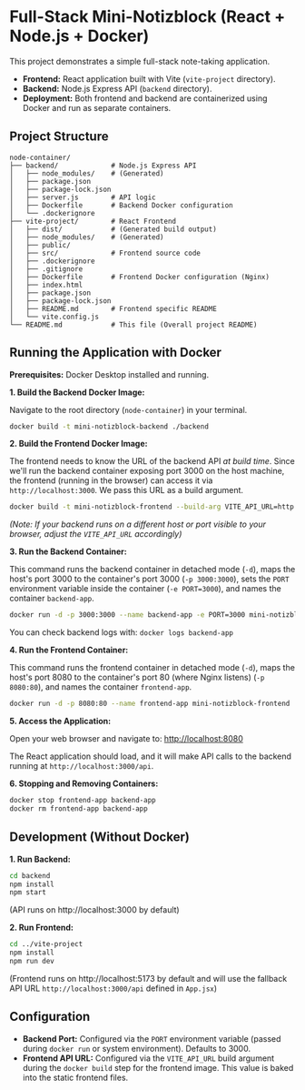 # Full-Stack Mini-Notizblock (React + Node.js + Docker)

This project demonstrates a simple full-stack note-taking application.

*   **Frontend:** React application built with Vite (`vite-project` directory).
*   **Backend:** Node.js Express API (`backend` directory).
*   **Deployment:** Both frontend and backend are containerized using Docker and run as separate containers.

## Project Structure

```
node-container/
├── backend/             # Node.js Express API
│   ├── node_modules/    # (Generated)
│   ├── package.json
│   ├── package-lock.json
│   ├── server.js        # API logic
│   ├── Dockerfile       # Backend Docker configuration
│   └── .dockerignore
├── vite-project/        # React Frontend
│   ├── dist/            # (Generated build output)
│   ├── node_modules/    # (Generated)
│   ├── public/
│   ├── src/             # Frontend source code
│   ├── .dockerignore
│   ├── .gitignore
│   ├── Dockerfile       # Frontend Docker configuration (Nginx)
│   ├── index.html
│   ├── package.json
│   ├── package-lock.json
│   ├── README.md        # Frontend specific README
│   └── vite.config.js
└── README.md            # This file (Overall project README)
```

## Running the Application with Docker

**Prerequisites:** Docker Desktop installed and running.

**1. Build the Backend Docker Image:**

   Navigate to the root directory (`node-container`) in your terminal.

   ```bash
   docker build -t mini-notizblock-backend ./backend
   ```

**2. Build the Frontend Docker Image:**

   The frontend needs to know the URL of the backend API *at build time*. Since we'll run the backend container exposing port 3000 on the host machine, the frontend (running in the browser) can access it via `http://localhost:3000`. We pass this URL as a build argument.

   ```bash
   docker build -t mini-notizblock-frontend --build-arg VITE_API_URL=http://localhost:3000/api ./vite-project
   ```
   *(Note: If your backend runs on a different host or port visible to your browser, adjust the `VITE_API_URL` accordingly)*

**3. Run the Backend Container:**

   This command runs the backend container in detached mode (`-d`), maps the host's port 3000 to the container's port 3000 (`-p 3000:3000`), sets the `PORT` environment variable inside the container (`-e PORT=3000`), and names the container `backend-app`.

   ```bash
   docker run -d -p 3000:3000 --name backend-app -e PORT=3000 mini-notizblock-backend
   ```
   You can check backend logs with: `docker logs backend-app`

**4. Run the Frontend Container:**

   This command runs the frontend container in detached mode (`-d`), maps the host's port 8080 to the container's port 80 (where Nginx listens) (`-p 8080:80`), and names the container `frontend-app`.

   ```bash
   docker run -d -p 8080:80 --name frontend-app mini-notizblock-frontend
   ```

**5. Access the Application:**

   Open your web browser and navigate to: [http://localhost:8080](http://localhost:8080)

   The React application should load, and it will make API calls to the backend running at `http://localhost:3000/api`.

**6. Stopping and Removing Containers:**

   ```bash
   docker stop frontend-app backend-app
   docker rm frontend-app backend-app
   ```

## Development (Without Docker)

**1. Run Backend:**
   ```bash
   cd backend
   npm install
   npm start
   ```
   (API runs on http://localhost:3000 by default)

**2. Run Frontend:**
   ```bash
   cd ../vite-project
   npm install
   npm run dev
   ```
   (Frontend runs on http://localhost:5173 by default and will use the fallback API URL `http://localhost:3000/api` defined in `App.jsx`)

## Configuration

*   **Backend Port:** Configured via the `PORT` environment variable (passed during `docker run` or system environment). Defaults to 3000.
*   **Frontend API URL:** Configured via the `VITE_API_URL` build argument during the `docker build` step for the frontend image. This value is baked into the static frontend files.